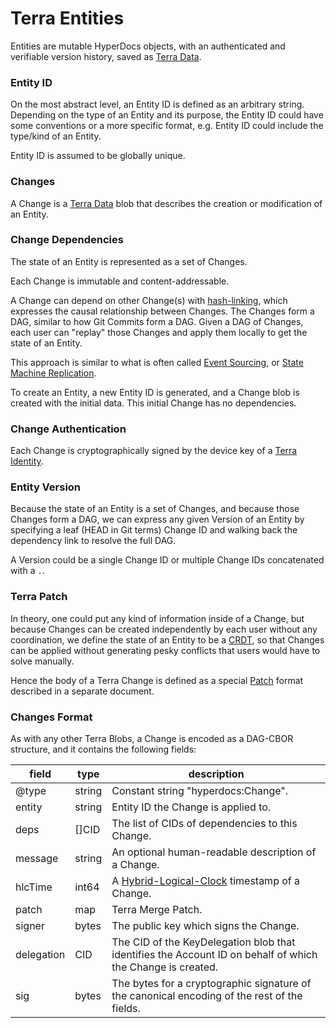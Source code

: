 # Terra Entities

Entities are mutable HyperDocs objects, with an authenticated and verifiable version history, saved as [Terra Data](./terra-data.md).

### Entity ID

On the most abstract level, an Entity ID is defined as an arbitrary string. Depending on the type of an Entity and its purpose, the Entity ID could have some conventions or a more specific format, e.g. Entity ID could include the type/kind of an Entity.

Entity ID is assumed to be globally unique.

### Changes

A Change is a [Terra Data](./terra-data) blob that describes the creation or modification of an Entity.

### Change Dependencies

The state of an Entity is represented as a set of Changes.

Each Change is immutable and content-addressable.

A Change can depend on other Change(s) with [hash-linking](https://ipld.io/docs/data-model/kinds/#link-kind), which expresses the causal relationship between Changes. The Changes form a DAG, similar to how Git Commits form a DAG. Given a DAG of Changes, each user can "replay" those Changes and apply them locally to get the state of an Entity.

This approach is similar to what is often called [Event Sourcing](https://martinfowler.com/eaaDev/EventSourcing.html), or [State Machine Replication](https://en.wikipedia.org/wiki/State_machine_replication).

To create an Entity, a new Entity ID is generated, and a Change blob is created with the initial data. This initial Change has no dependencies.

### Change Authentication

Each Change is cryptographically signed by the device key of a [Terra Identity](./terra-identity).

### Entity Version

Because the state of an Entity is a set of Changes, and because those Changes form a DAG, we can express any given Version of an Entity by specifying a leaf (HEAD in Git terms) Change ID and walking back the dependency link to resolve the full DAG.

A Version could be a single Change ID or multiple Change IDs concatenated with a `.`. 

### Terra Patch

In theory, one could put any kind of information inside of a Change, but because Changes can be created independently by each user without any coordination, we define the state of an Entity to be a [CRDT](https://crdt.tech), so that Changes can be applied without generating pesky conflicts that users would have to solve manually.

Hence the body of a Terra Change is defined as a special [Patch](./terra-patches) format described in a separate document.

### Changes Format

As with any other Terra Blobs, a Change is encoded as a DAG-CBOR structure, and it contains the following fields:

 | **field**  | **type** | **description**                                                                                            |
|------------|----------|------------------------------------------------------------------------------------------------------------|
| @type      | string   | Constant string "hyperdocs:Change".                                                                        |
| entity     | string   | Entity ID the Change is applied to.                                                                        |
| deps       | []CID    | The list of CIDs of dependencies to this Change.                                                           |
| message    | string   | An optional human-readable description of a Change.                                                        |
| hlcTime    | int64    | A [Hybrid-Logical-Clock](https://martinfowler.com/articles/patterns-of-distributed-systems/hybrid-clock.html) timestamp of a Change.                                                              |
| patch      | map      | Terra Merge Patch.                                                                                         |
| signer     | bytes    | The public key which signs the Change.                                                                     |
| delegation | CID      | The CID of the KeyDelegation blob that identifies the Account ID on behalf of which the Change is created. |
| sig        | bytes    | The bytes for a cryptographic signature of the canonical encoding of the rest of the fields.               |

